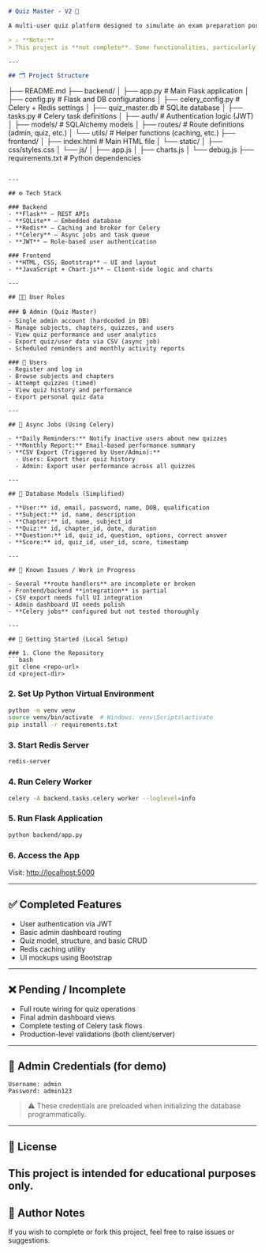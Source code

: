 ```markdown
# Quiz Master - V2 🧠

A multi-user quiz platform designed to simulate an exam preparation portal for multiple courses. The platform supports both administrative and user functionalities.

> ⚠️ **Note:**  
> This project is **not complete**. Some functionalities, particularly related to route handling and data flow between frontend and backend, are pending or partially implemented. It is not production-ready.

---

## 🗂️ Project Structure

```

├── README.md
├── backend/
│   ├── app.py                  # Main Flask application
│   ├── config.py              # Flask and DB configurations
│   ├── celery\_config.py       # Celery + Redis settings
│   ├── quiz\_master.db         # SQLite database
│   ├── tasks.py               # Celery task definitions
│   ├── auth/                  # Authentication logic (JWT)
│   ├── models/                # SQLAlchemy models
│   ├── routes/                # Route definitions (admin, quiz, etc.)
│   └── utils/                 # Helper functions (caching, etc.)
├── frontend/
│   ├── index.html             # Main HTML file
│   └── static/
│       ├── css/styles.css
│       └── js/
│           ├── app.js
│           ├── charts.js
│           └── debug.js
├── requirements.txt           # Python dependencies

````

---

## ⚙️ Tech Stack

### Backend
- **Flask** – REST APIs
- **SQLite** – Embedded database
- **Redis** – Caching and broker for Celery
- **Celery** – Async jobs and task queue
- **JWT** – Role-based user authentication

### Frontend
- **HTML, CSS, Bootstrap** – UI and layout
- **JavaScript + Chart.js** – Client-side logic and charts

---

## 🧑‍💻 User Roles

### 🔒 Admin (Quiz Master)
- Single admin account (hardcoded in DB)
- Manage subjects, chapters, quizzes, and users
- View quiz performance and user analytics
- Export quiz/user data via CSV (async job)
- Scheduled reminders and monthly activity reports

### 👤 Users
- Register and log in
- Browse subjects and chapters
- Attempt quizzes (timed)
- View quiz history and performance
- Export personal quiz data

---

## 🔁 Async Jobs (Using Celery)

- **Daily Reminders:** Notify inactive users about new quizzes
- **Monthly Report:** Email-based performance summary
- **CSV Export (Triggered by User/Admin):** 
  - Users: Export their quiz history
  - Admin: Export user performance across all quizzes

---

## 💾 Database Models (Simplified)

- **User:** id, email, password, name, DOB, qualification
- **Subject:** id, name, description
- **Chapter:** id, name, subject_id
- **Quiz:** id, chapter_id, date, duration
- **Question:** id, quiz_id, question, options, correct answer
- **Score:** id, quiz_id, user_id, score, timestamp

---

## 🚧 Known Issues / Work in Progress

- Several **route handlers** are incomplete or broken
- Frontend/backend **integration** is partial
- CSV export needs full UI integration
- Admin dashboard UI needs polish
- **Celery jobs** configured but not tested thoroughly

---

## 🏁 Getting Started (Local Setup)

### 1. Clone the Repository
```bash
git clone <repo-url>
cd <project-dir>
````

### 2. Set Up Python Virtual Environment

```bash
python -m venv venv
source venv/bin/activate  # Windows: venv\Scripts\activate
pip install -r requirements.txt
```

### 3. Start Redis Server

```bash
redis-server
```

### 4. Run Celery Worker

```bash
celery -A backend.tasks.celery worker --loglevel=info
```

### 5. Run Flask Application

```bash
python backend/app.py
```

### 6. Access the App

Visit: [http://localhost:5000](http://localhost:5000)

---

## ✅ Completed Features

* User authentication via JWT
* Basic admin dashboard routing
* Quiz model, structure, and basic CRUD
* Redis caching utility
* UI mockups using Bootstrap

---

## ❌ Pending / Incomplete

* Full route wiring for quiz operations
* Final admin dashboard views
* Complete testing of Celery task flows
* Production-level validations (both client/server)

---

## 🔐 Admin Credentials (for demo)

```text
Username: admin
Password: admin123
```

> ⚠️ These credentials are preloaded when initializing the database programmatically.

---

## 📜 License

This project is intended for educational purposes only.
---

## 📝 Author Notes

If you wish to complete or fork this project, feel free to raise issues or suggestions.

